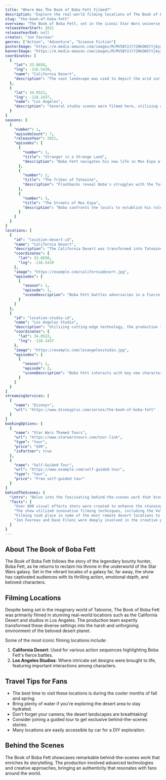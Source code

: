 ```yaml
---
title: "Where Was The Book of Boba Fett Filmed?"
description: "Explore the real-world filming locations of The Book of Boba Fett, from Tatooine to the stunning deserts of the American Southwest."
slug: "the-book-of-boba-fett"
overview: "The Book of Boba Fett, set in the iconic Star Wars universe, has captivated audiences with its thrilling narrative and rich lore. Despite being set on the desert planet of Tatooine, the series was primarily filmed in various stunning locations across California and surrounding areas."
releaseYearStart: 2021
releaseYearEnd: null
creator: "Jon Favreau"
genres: ["Action", "Adventure", "Science Fiction"]
posterImage: "https://m.media-amazon.com/images/M/MV5BY2JlY2NkOWItYjAyZS00Yzc5LWE4ZWEtMGY2NzBlZDkzNjYzXkEyXkFqcGc@._V1_SX300.jpg"
bannerImage: "https://m.media-amazon.com/images/M/MV5BY2JlY2NkOWItYjAyZS00Yzc5LWE4ZWEtMGY2NzBlZDkzNjYzXkEyXkFqcGc@._V1_SX300.jpg"
coordinates: [
  { 
    "lat": 33.8650, 
    "lng": -116.5439, 
    "name": "California Desert", 
    "description": "The vast landscape was used to depict the arid surfaces of Tatooine."
  },
  { 
    "lat": 34.0522, 
    "lng": -118.2437, 
    "name": "Los Angeles", 
    "description": "Several studio scenes were filmed here, utilizing advanced sound stages."
  }
]
seasons: [
  {
    "number": 1,
    "episodeCount": 7,
    "releaseYear": 2021,
    "episodes": [
      {
        "number": 1,
        "title": "Stranger in a Strange Land",
        "description": "Boba Fett navigates his new life in Mos Espa after reclaiming his armor."
      },
      {
        "number": 2,
        "title": "The Tribes of Tatooine",
        "description": "Flashbacks reveal Boba's struggles with the Tusken Raiders."
      },
      {
        "number": 3,
        "title": "The Streets of Mos Espa",
        "description": "Boba confronts the locals to establish his rule."
      }
    ]
  }
]
locations: [
  {
    "id": "location-desert-id",
    "name": "California Desert",
    "description": "The California Desert was transformed into Tatooine, featuring vast sandy landscapes and unique rock formations, where action-packed scenes of Boba Fett reclaiming his power were filmed.",
    "coordinates": {
      "lat": 33.8650,
      "lng": -116.5439
    },
    "image": "https://example.com/californiadesert.jpg",
    "episodes": [
      {
        "season": 1,
        "episode": 1,
        "sceneDescription": "Boba Fett battles adversaries in a fierce skirmish."
      }
    ]
  },
  {
    "id": "location-studio-id",
    "name": "Los Angeles Studio",
    "description": "Utilizing cutting-edge technology, the production team filmed several pivotal scenes inside Los Angeles studios, allowing for intricate set designs that brought to life the vibrant cities of the Star Wars universe.",
    "coordinates": {
      "lat": 34.0522,
      "lng": -118.2437
    },
    "image": "https://example.com/losangelesstudio.jpg",
    "episodes": [
      {
        "season": 1,
        "episode": 2,
        "sceneDescription": "Boba Fett interacts with key new characters in a bustling market scene."
      }
    ]
  }
]
streamingServices: [
  {
    "name": "Disney+",
    "url": "https://www.disneyplus.com/series/the-book-of-boba-fett"
  }
]
bookingOptions: [
  {
    "name": "Star Wars Themed Tours",
    "url": "https://www.starwarstours.com/tour-link",
    "type": "tour",
    "price": "$99",
    "isPartner": true
  },
  {
    "name": "Self-Guided Tour",
    "url": "https://www.example.com/self-guided-tour",
    "type": "tour",
    "price": "Free self-guided tour"
  }
]
behindTheScenes: {
  "intro": "Delve into the fascinating behind-the-scenes work that brought The Book of Boba Fett to life, showcasing the incredible efforts of the production team.",
  "facts": [
    "Over 800 visual effects shots were created to enhance the stunning landscapes.",
    "The show utilized innovative filming techniques, including the Volume, for immersive backgrounds.",
    "Filming took place in some of the most remote desert locations to capture the essence of Tatooine.",
    "Jon Favreau and Dave Filoni were deeply involved in the creative process, ensuring the show's authenticity within the Star Wars lore."
  ]
}
---
```


## About The Book of Boba Fett

The Book of Boba Fett follows the story of the legendary bounty hunter, Boba Fett, as he returns to reclaim his throne in the underworld of the Star Wars galaxy. Set in the vibrant locales of a galaxy far, far away, the show has captivated audiences with its thrilling action, emotional depth, and beloved characters.

## Filming Locations

Despite being set in the imaginary world of Tatooine, The Book of Boba Fett was primarily filmed in stunning real-world locations such as the California Desert and studios in Los Angeles. The production team expertly transformed these diverse settings into the harsh and unforgiving environment of the beloved desert planet.

Some of the most iconic filming locations include:

1. **California Desert**: Used for various action sequences highlighting Boba Fett's fierce battles.
2. **Los Angeles Studios**: Where intricate set designs were brought to life, featuring important interactions among characters.

## Travel Tips for Fans

- The best time to visit these locations is during the cooler months of fall and spring.
- Bring plenty of water if you're exploring the desert area to stay hydrated.
- Don't forget your camera; the desert landscapes are breathtaking!
- Consider joining a guided tour to get exclusive behind-the-scenes stories.
- Many locations are easily accessible by car for a DIY exploration.

## Behind the Scenes

The Book of Boba Fett showcases remarkable behind-the-scenes work that enriches its storytelling. The production involved advanced technologies and creative approaches, bringing an authenticity that resonates with fans around the world.